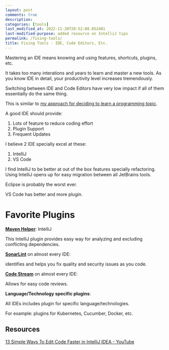 ```yaml
---
layout: post
comments: true
description:
categories: [tools]
last_modified_at: 2022-11-20T20:52:08.052481
last-modified-purpose: added resource on IntelliJ tips
permalink: /fixing-tools/
title: Fixing Tools - IDE, Code Editors, Etc.
---
```


Mastering an IDE means knowing and using features, shortcuts, plugins, etc. 

It takes too many interations and years to learn and master a new tools. As you know IDE in detail, your productivity level increases tremendously.

Switching between IDE and Code Editors have very low impact if all of them essentially do the same thing.

This is similar to [my approach for deciding to learn a programming topic](/new_tech).

A good IDE should provide:
1. Lots of feature to reduce coding effort
2. Plugin Support
3. Frequent Updates

I believe 2 IDE specially excel at these:

1. IntelliJ
2. VS Code

I find IntelliJ to be better at out of the box features specially refactoring. Using IntelliJ opens up for easy migration between all JetBrains tools.

Eclipse is probably the worst ever.

VS Code has better and more plugin.

# Favorite Plugins

**[Maven Helper](https://plugins.jetbrains.com/plugin/7179-maven-helper)**: IntelliJ

This IntelliJ plugin provides easy way for analyzing and excluding conflicting dependencies.

**[SonarLint](https://www.sonarlint.org/)** on almost every IDE:

identifies and helps you fix quality and security issues as you code.

**[Code Stream](https://www.codestream.com/)** on almost every IDE:

Allows for easy code reviews.

**Language/Technology specific plugins**:

All IDEs includes plugin for specific language/technologies.

For example: plugins for Kubernetes, Cucumber, Docker, etc.

## Resources

[13 Simple Ways To Edit Code Faster in IntelliJ IDEA - YouTube](https://www.youtube.com/watch?v=zNhFblHPJIk)